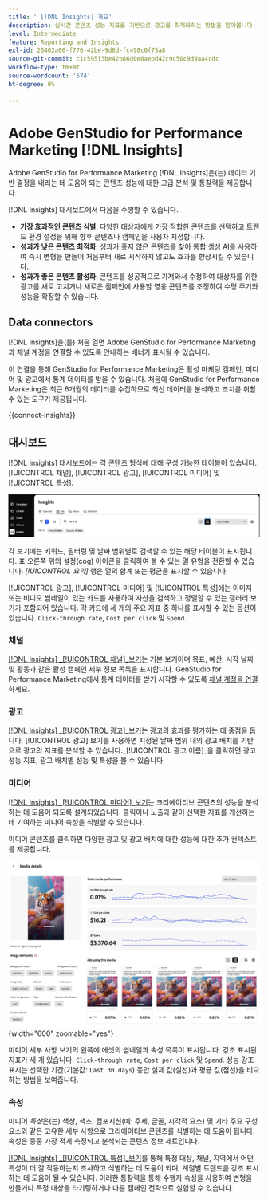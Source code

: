 ```yaml
---
title: ' [!DNL Insights] 개요'
description: 실시간 콘텐츠 성능 지표를 기반으로 광고를 최적화하는 방법을 알아봅니다.
level: Intermediate
feature: Reporting and Insights
exl-id: 26402a06-f776-42be-9d8d-fc498c0f75a8
source-git-commit: c1c595f3be42b86d0e0aebd42c9c50c9d9aa4cdc
workflow-type: tm+mt
source-wordcount: '574'
ht-degree: 0%

---
```


# Adobe GenStudio for Performance Marketing [!DNL Insights]

Adobe GenStudio for Performance Marketing [!DNL Insights]은(는) 데이터 기반 결정을 내리는 데 도움이 되는 콘텐츠 성능에 대한 고급 분석 및 통찰력을 제공합니다.

[!DNL Insights] 대시보드에서 다음을 수행할 수 있습니다.

- **가장 효과적인 콘텐츠 식별**: 다양한 대상자에게 가장 적합한 콘텐츠를 선택하고 트렌드 환경 설정을 위해 향후 콘텐츠나 캠페인을 사용자 지정합니다.
- **성과가 낮은 콘텐츠 최적화**: 성과가 좋지 않은 콘텐츠를 찾아 통합 생성 AI를 사용하여 즉시 변형을 만들어 처음부터 새로 시작하지 않고도 효과를 향상시킬 수 있습니다.
- **성과가 좋은 콘텐츠 활성화**: 콘텐츠를 성공적으로 가져와서 수정하여 대상자를 위한 광고를 새로 고치거나 새로운 캠페인에 사용할 영웅 콘텐츠를 조정하여 수명 주기와 성능을 확장할 수 있습니다.

## Data connectors

[!DNL Insights]을(를) 처음 열면 Adobe GenStudio for Performance Marketing과 채널 계정을 연결할 수 있도록 안내하는 배너가 표시될 수 있습니다.

이 연결을 통해 GenStudio for Performance Marketing은 활성 마케팅 캠페인, 미디어 및 광고에서 통계 데이터를 받을 수 있습니다. 처음에 GenStudio for Performance Marketing은 최근 6개월의 데이터를 수집하므로 최신 데이터를 분석하고 조치를 취할 수 있는 도구가 제공됩니다.

{{connect-insights}}

## 대시보드

[!DNL Insights] 대시보드에는 각 콘텐츠 형식에 대해 구성 가능한 테이블이 있습니다. [!UICONTROL 채널], [!UICONTROL 광고], [!UICONTROL 미디어] 및 [!UICONTROL 특성].

![[!DNL Insights] 대시보드](/help/assets/insights-dashboard.png)

각 보기에는 키워드, 필터링 및 날짜 범위별로 검색할 수 있는 해당 테이블이 표시됩니다. 표 오른쪽 위의 설정(cog) 아이콘을 클릭하여 볼 수 있는 열 유형을 전환할 수 있습니다. _[!UICONTROL 요약]_ 행은 열의 합계 또는 평균을 표시할 수 있습니다.

[!UICONTROL 광고], [!UICONTROL 미디어] 및 [!UICONTROL 특성]에는 이미지 또는 비디오 썸네일이 있는 카드를 사용하여 자산을 검색하고 정렬할 수 있는 갤러리 보기가 포함되어 있습니다. 각 카드에 세 개의 주요 지표 중 하나를 표시할 수 있는 옵션이 있습니다. `Click-through rate`, `Cost per click` 및 `Spend`.

### 채널

[[!DNL Insights] _[!UICONTROL 채널&#x200B;]_보기](channels.md)는 기본 보기이며 목표, 예산, 시작 날짜 및 활동과 같은 활성 캠페인 세부 정보 목록을 표시합니다. GenStudio for Performance Marketing에서 통계 데이터를 받기 시작할 수 있도록 [채널 계정을 연결](/help/user-guide/connectors/connect-channel.md)하세요.

### 광고

[[!DNL Insights] _[!UICONTROL 광고&#x200B;]_보기](ads.md)는 광고의 효과를 평가하는 데 중점을 둡니다. [!UICONTROL 광고] 보기를 사용하면 지정된 날짜 범위 내의 광고 배치를 기반으로 광고의 지표를 분석할 수 있습니다._[!UICONTROL &#x200B;광고 이름&#x200B;]_을 클릭하면 광고 성능 지표, 광고 배치별 성능 및 특성을 볼 수 있습니다.

### 미디어

[[!DNL Insights] _[!UICONTROL 미디어&#x200B;]_보기](media.md)는 크리에이티브 콘텐츠의 성능을 분석하는 데 도움이 되도록 설계되었습니다. 클릭이나 노출과 같이 선택한 지표를 개선하는 데 기여하는 미디어 속성을 식별할 수 있습니다.

미디어 콘텐츠를 클릭하면 다양한 광고 및 광고 배치에 대한 성능에 대한 추가 컨텍스트를 제공합니다.

![미디어 세부 정보](/help/assets/insights-media-details.png){width="600" zoomable="yes"}

미디어 세부 사항 보기의 왼쪽에 에셋의 썸네일과 속성 목록이 표시됩니다. 강조 표시된 지표가 세 개 있습니다. `Click-through rate`, `Cost per click` 및 `Spend`. 성능 강조 표시는 선택한 기간(기본값: `Last 30 days`) 동안 실제 값(실선)과 평균 값(점선)을 비교하는 방법을 보여줍니다.

### 속성

미디어 _특성_&#x200B;은(는) 색상, 색조, 컴포지션(예: 주제, 글꼴, 시각적 요소) 및 기타 주요 구성 요소와 같은 고유한 세부 사항으로 크리에이티브 콘텐츠를 식별하는 데 도움이 됩니다. 속성은 종종 가장 적게 측정되고 분석되는 콘텐츠 정보 세트입니다.

[[!DNL Insights] _[!UICONTROL 특성&#x200B;]_보기](attributes.md)를 통해 특정 대상, 채널, 지역에서 어떤 특성이 더 잘 작동하는지 조사하고 식별하는 데 도움이 되며, 계절별 트렌드를 강조 표시하는 데 도움이 될 수 있습니다. 이러한 통찰력을 통해 수행자 속성을 사용하여 변형을 만들거나 특정 대상을 타기팅하거나 다른 캠페인 전략으로 실험할 수 있습니다.
